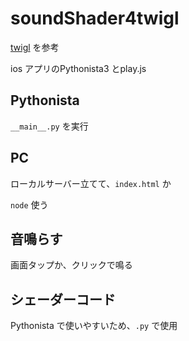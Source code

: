 # soundShader4twigl


[twigl](https://twigl.app) を参考


ios アプリのPythonista3 とplay.js


## Pythonista

`__main__.py` を実行


## PC

ローカルサーバー立てて、`index.html` か


`node` 使う


## 音鳴らす


画面タップか、クリックで鳴る




## シェーダーコード

Pythonista で使いやすいため、`.py` で使用
